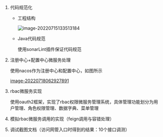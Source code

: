 1. 代码规范化

   - 工程结构

     ![image-20220715133513184](C:\Users\LENOVO\AppData\Roaming\Typora\typora-user-images\image-20220715133513184.png)

   - Java代码规范

     使用sonarLint插件保证代码规范

2. 注册中心+配置中心微服务处理

   使用nacos作为注册中心和配置中心，如图所示

   [image-20220718062927891](C:\Users\LENOVO\AppData\Roaming\Typora\typora-user-images\image-20220718062927891.png)

3. rbac微服务实现

   使用oauth2框架，实现了rbac权限微服务管理系统，具体管理功能划分为用户管理、角色权限管理、数据字典、菜单管理

4. 模拟rbac微服务调用的实现（feign调用与容错处理）

5. 调试截图文档（访问网管入口时得到的结果：10个接口调测）



